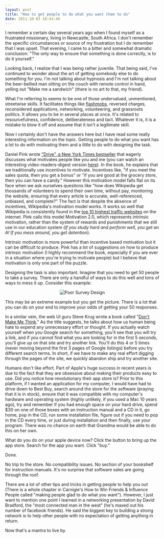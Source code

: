 ```yaml
---
layout: post
title: "How to get people to do what you want them to do"
date: 2011-10-03 18:43:49
---
```


I remember a certain day several years ago when I found myself as a frustrated missionary, living in Newcastle, South Africa. I don't remember the specific circumstances or source of my frustration but I do remember that I was upset. That evening, I came to a bitter and somewhat dramatic conclusion: "The only way to ensure that something is done correctly, is to do it yourself."

Looking back, I realize that I was being rather juvenile. That being said, I've continued to wonder about the art of getting somebody else to do something for you. I'm not talking about hypnosis and I'm not talking about the beer-bellied man sitting on the couch with remote control in hand, yelling out "Make me a sandwich" (there is no art to that, my friend).

What I'm referring to seems to be one of those undervalued, unmentioned, streetwise skills. It facilitates things like <a href="http://www.youtube.com/watch?v=YxU--kmgcuA" target="_blank" rel="noopener noreferrer" title="BYU Flashmob">flashmobs</a>, reversed charges, reconsidered applications, networking, volunteering, and grassroots politics. It allows you to be in several places at once. It's related to resourcefulness, confidence, deliberateness and tact. Whatever it is, it is a mistake to blow it off and assume that it isn't a legitimate skill.

Now I certainly don't have the answers here but I have read some really interesting information on the topic. Getting people to do what you want has a lot to do with motivating them and a little to do with designing the task.

Daniel Pink wrote <a href="http://www.amazon.com/Drive-Surprising-Truth-About-Motivates/dp/0143145088" target="_blank" rel="noopener noreferrer" title="Drive: The Surprising Truth about what Motivates us">"Drive", a New York Times bestseller</a> that eagerly discusses what motivates people like you and me (you can watch an interesting video-readers-digest version <a href="http://www.youtube.com/watch?v=u6XAPnuFjJc" target="_blank" rel="noopener noreferrer" title="Drive: RSA Animate">here</a>). In the book, he explains that we traditionally use incentives to motivate. Incentives like, "if you meet the sales quota, then you get a bonus" or "if you are good at the grocery store, then you can have a candy." However this motivation model falls flat on its face when we ask ourselves questions like "how does Wikipedia get thousands of volunteers to spend their own time, without pay, monitoring the website, ensuring that every article is accurate, well-referenced, unbiased, and complete?" The fact is that despite the absence of incentives, Wikipedia's motivation model works. It works so well that Wikipedia is consistently found in the <a href="http://www.alexa.com/topsites/global" target="_blank" rel="noopener noreferrer" title="List of most popular websites">top 10 highest traffic websites</a> on the internet. Pink calls this model Motivation 2.0, which represents intrinsic motivation, rather than the system of rewards and punishments that we still use in our education system (*If you study hard and perform well, you get an A! If you mess around, you get detention*).

Intrinsic motivation is more powerful than incentive based motivation but it can be difficult to produce. Pink has a lot of suggestions on how to produce intrinsic motivation (I highly recommend the book, especially if you are ever in a situation where you're trying to motivate people) but I believe that motivation is only one part of the puzzle.

Designing the task is also important. Imagine that you need to get 50 people to take a survey. There are only a handful of ways to do this well and tons of ways to mess it up. Consider this example:

<p style="text-align: center;">
  <img alt="Poor Survey Design" src="/assets/images/Survey_Fail.gif" title="Survey_Fail" />
</p>

This may be an extreme example but you get the picture. There is a lot that you can do on your end to improve your odds of getting your 50 responses.

In a similar vein, the web UI guru Steve Krug wrote a book called "<a href="http://www.amazon.com/Dont-Make-Me-Think-Usability/dp/0321344758/ref=cm_cr_pr_product_top" target="_blank" rel="noopener noreferrer" title="Don't Make Me Think">Don't Make Me Think</a>." As the title suggests, he talks about how us human being hate to expend any unnecessary effort or thought. If you actually watch yourself when you Google search for something, you'll see that you will try a link, and if you cannot find what you are looking for in the first 5 seconds, you'll give up on that site and try another link. You'll do this 4 or 5 times (never moving beyond the first 3 pages of Google listings) before you try different search terms. In short, if we have to make any real effort digging through the pages of the site, we quickly abandon ship and try another site.

Humans don't like effort. Part of Apple's huge success in recent years is due to the fact that they are obsessive about making their products easy to use. Did you notice how revolutionary their app store is? Prior to this platform, if I wanted an application for my computer, I would have had to drive down to Best Buy, search around the store for the software (praying that it is in stock), ensure that it was compatible with my computer's hardware and operating system (highly unlikely, if you used a Mac 10 years ago), try and remember if you had enough space on your hard drive, spend $30 on one of those boxes with an instruction manual and a CD in it, go home, pop in the CD, run some installation file, figure out if you need to pop in the CD every time, or just during installation and then finally, use your program. There was no chance on earth that Grandma would be able to do this on her own.

What do you do on your apple device now? Click the button to bring up the app store. Search for the app you want. Click "buy."

Done.

No trip to the store. No compatibility issues. No section of your bookshelf for instruction manuals. It's no surprise that software sales are going through the roof.

There are a lot of other tips and tricks in getting people to help you out (There is a whole chapter in Carnigie's How to Win Friends & Influence People called "making people glad to do what you want"). However, I just want to mention one point I learned in a networking presentation by David Bradford, the "most connected man in the west" (he's maxed out his number of facebook friends). He said the biggest key to building a strong network is to help other people with no expectation of getting anything in return.

Now that's a mantra to live by.
